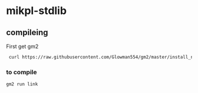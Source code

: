 # mikpl-stdlib

## compileing

First get gm2
```bash
 curl https://raw.githubusercontent.com/Glowman554/gm2/master/install_no_deno.sh | bash
```

### to compile
```bash
gm2 run link
```
